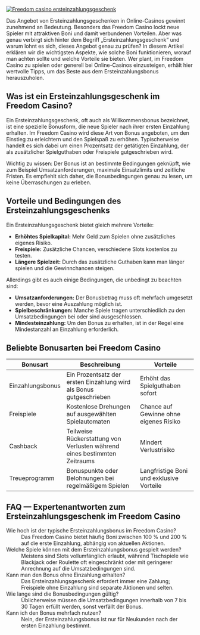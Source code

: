 [![Freedom casino ersteinzahlungsgeschenk](https://123-caf.pages.dev/gitsignup.png)](https://vrmoo.ru/Bt82HjjY)

<p>Das Angebot von Ersteinzahlungsgeschenken in Online-Casinos gewinnt zunehmend an Bedeutung. Besonders das Freedom Casino lockt neue Spieler mit attraktiven Boni und damit verbundenen Vorteilen. Aber was genau verbirgt sich hinter dem Begriff „Ersteinzahlungsgeschenk“ und warum lohnt es sich, dieses Angebot genau zu prüfen? In diesem Artikel erklären wir die wichtigsten Aspekte, wie solche Boni funktionieren, worauf man achten sollte und welche Vorteile sie bieten. Wer plant, im Freedom Casino zu spielen oder generell bei Online-Casinos einzusteigen, erhält hier wertvolle Tipps, um das Beste aus dem Ersteinzahlungsbonus herauszuholen.</p>  <h2>Was ist ein Ersteinzahlungsgeschenk im Freedom Casino?</h2> <p>Ein Ersteinzahlungsgeschenk, oft auch als Willkommensbonus bezeichnet, ist eine spezielle Bonusform, die neue Spieler nach ihrer ersten Einzahlung erhalten. Im Freedom Casino wird diese Art von Bonus angeboten, um den Einstieg zu erleichtern und den Spielspaß zu erhöhen. Typischerweise handelt es sich dabei um einen Prozentsatz der getätigten Einzahlung, der als zusätzlicher Spielguthaben oder Freispiele gutgeschrieben wird.</p> <p>Wichtig zu wissen: Der Bonus ist an bestimmte Bedingungen geknüpft, wie zum Beispiel Umsatzanforderungen, maximale Einsatzlimits und zeitliche Fristen. Es empfiehlt sich daher, die Bonusbedingungen genau zu lesen, um keine Überraschungen zu erleben.</p>  <h2>Vorteile und Bedingungen des Ersteinzahlungsgeschenks</h2> <p>Ein Ersteinzahlungsgeschenk bietet gleich mehrere Vorteile:</p> <ul> <li><strong>Erhöhtes Spielkapital:</strong> Mehr Geld zum Spielen ohne zusätzliches eigenes Risiko.</li> <li><strong>Freispiele:</strong> Zusätzliche Chancen, verschiedene Slots kostenlos zu testen.</li> <li><strong>Längere Spielzeit:</strong> Durch das zusätzliche Guthaben kann man länger spielen und die Gewinnchancen steigen.</li> </ul> <p>Allerdings gibt es auch einige Bedingungen, die unbedingt zu beachten sind:</p> <ul> <li><strong>Umsatzanforderungen:</strong> Der Bonusbetrag muss oft mehrfach umgesetzt werden, bevor eine Auszahlung möglich ist.</li> <li><strong>Spielbeschränkungen:</strong> Manche Spiele tragen unterschiedlich zu den Umsatzbedingungen bei oder sind ausgeschlossen.</li> <li><strong>Mindesteinzahlung:</strong> Um den Bonus zu erhalten, ist in der Regel eine Mindestanzahl an Einzahlung erforderlich.</li> </ul>  <h2>Beliebte Bonusarten bei Freedom Casino</h2> <table> <thead> <tr> <th>Bonusart</th> <th>Beschreibung</th> <th>Vorteile</th> </tr> </thead> <tbody> <tr> <td>Einzahlungsbonus</td> <td>Ein Prozentsatz der ersten Einzahlung wird als Bonus gutgeschrieben</td> <td>Erhöht das Spielguthaben sofort</td> </tr> <tr> <td>Freispiele</td> <td>Kostenlose Drehungen auf ausgewählten Spielautomaten</td> <td>Chance auf Gewinne ohne eigenes Risiko</td> </tr> <tr> <td>Cashback</td> <td>Teilweise Rückerstattung von Verlusten während eines bestimmten Zeitraums</td> <td>Mindert Verlustrisiko</td> </tr> <tr> <td>Treueprogramm</td> <td>Bonuspunkte oder Belohnungen bei regelmäßigem Spielen</td> <td>Langfristige Boni und exklusive Vorteile</td> </tr> </tbody> </table>  <h2>FAQ — Expertenantworten zum Ersteinzahlungsgeschenk im Freedom Casino</h2> <dl> <dt>Wie hoch ist der typische Ersteinzahlungsbonus im Freedom Casino?</dt> <dd>Das Freedom Casino bietet häufig Boni zwischen 100 % und 200 % auf die erste Einzahlung, abhängig von aktuellen Aktionen.</dd>  <dt>Welche Spiele können mit dem Ersteinzahlungsbonus gespielt werden?</dt> <dd>Meistens sind Slots vollumfänglich erlaubt, während Tischspiele wie Blackjack oder Roulette oft eingeschränkt oder mit geringerer Anrechnung auf die Umsatzbedingungen sind.</dd>  <dt>Kann man den Bonus ohne Einzahlung erhalten?</dt> <dd>Das Ersteinzahlungsgeschenk erfordert immer eine Zahlung; Freispiele ohne Einzahlung sind separate Aktionen und selten.</dd>  <dt>Wie lange sind die Bonusbedingungen gültig?</dt> <dd>Üblicherweise müssen die Umsatzbedingungen innerhalb von 7 bis 30 Tagen erfüllt werden, sonst verfällt der Bonus.</dd>  <dt>Kann ich den Bonus mehrfach nutzen?</dt> <dd>Nein, der Ersteinzahlungsbonus ist nur für Neukunden nach der ersten Einzahlung bestimmt.</dd> </dl>
